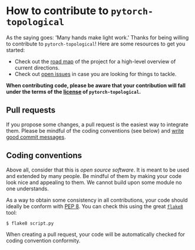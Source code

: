 # How to contribute to `pytorch-topological`

As the saying goes: 'Many hands make light work.' Thanks for being
willing to contribute to `pytorch-topological`! Here are some resources
to get you started:

- Check out the [road map](ROADMAP.md) of the project for a high-level
  overview of current directions.
- Check out [open issues](/issues) in case you are looking for things
  to tackle.

**When contributing code, please be aware that your contribution will
fall under the terms of the [license](https://github.com/aidos-lab/pytorch-topological/blob/main/LICENSE.md)
of `pytorch-topological`.**

## Pull requests

If you propose some changes, a pull request is the easiest way to
integrate them. Please be mindful of the coding conventions (see below)
and [write good commit messages](https://cbea.ms/git-commit/).

## Coding conventions

Above all, consider that this is *open source software*. It is meant
to be used and extended by many people. Be mindful of them by making
your code look nice and appealing to them. We cannot build upon some
module no one understands.

As a way to obtain some consistency in all contributions, your code
should ideally be conform with [PEP 8](https://www.python.org/dev/peps/pep-0008/).
You can check this using the great [`flake8`](https://flake8.pycqa.org/) tool:

```console
$ flake8 script.py
```

When creating a pull request, your code will be automatically checked
for coding convention conformity.

